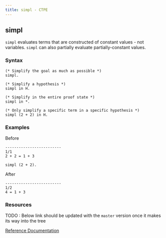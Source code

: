 ```yaml
---
title: simpl - CTPE
---
```


## simpl

`simpl` evaluates terms that are constructed of constant values - not variables.
`simpl` can also partially evaluate partially-constant values.

### Syntax

```coq
(* Simplify the goal as much as possible *)
simpl.

(* Simplify a hypothesis *)
simpl in H.

(* Simplify in the entire proof state *)
simpl in *.

(* Only simplify a specific term in a specific hypothesis *)
simpl (2 + 2) in H.
```

### Examples

Before
```coq
-------------------------
1/1
2 + 2 = 1 + 3
```

```coq
simpl (2 + 2).
```

After
```coq
-------------------------
1/2
4 = 1 + 3
```

### Resources

TODO : Below link should be updated with the `master` version once it makes its way into the tree

[Reference Documentation](https://coq.inria.fr/doc/V8.11.0/refman/proof-engine/tactics.html#coq:tacn.simpl)
